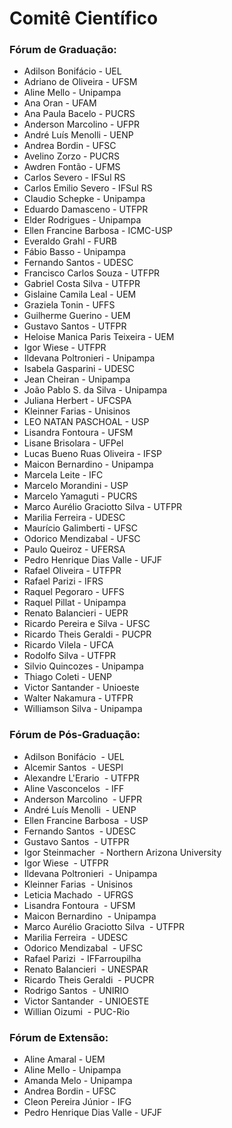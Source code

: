 ﻿---
layout: page-fullwidth
subheadline: ""
permalink: "/comite_cientifico/"
header:
  image_fullwidth: BannerERES2024.png
---

<h1>Comitê Científico</h1>

<h3>Fórum de Graduação:</h3>

<ul>
	<li>	Adilson Bonifácio - UEL	</li>
	<li>	Adriano de Oliveira - UFSM	</li>
	<li>	Aline Mello - Unipampa	</li>
	<li>	Ana Oran - UFAM	</li>
	<li>	Ana Paula Bacelo - PUCRS	</li>
	<li>	Anderson Marcolino - UFPR	</li>
	<li>	André Luís Menolli - UENP	</li>
	<li>	Andrea Bordin - UFSC	</li>
	<li>	Avelino Zorzo - PUCRS	</li>
	<li>	Awdren Fontão - UFMS	</li>
	<li>	Carlos Severo - IFSul RS	</li>
	<li>	Carlos Emilio Severo - IFSul RS	</li>
	<li>	Claudio Schepke - Unipampa	</li>
	<li>	Eduardo Damasceno - UTFPR	</li>
	<li>	Elder Rodrigues - Unipampa	</li>
	<li>	Ellen Francine Barbosa - ICMC-USP	</li>
	<li>	Everaldo Grahl - FURB	</li>
	<li>	Fábio Basso - Unipampa	</li>
	<li>	Fernando Santos - UDESC	</li>
	<li>	Francisco Carlos Souza - UTFPR	</li>
	<li>	Gabriel Costa Silva - UTFPR	</li>
	<li>	Gislaine Camila Leal - UEM	</li>
	<li>	Graziela Tonin - UFFS	</li>
	<li>	Guilherme Guerino - UEM	</li>
	<li>	Gustavo Santos - UTFPR	</li>
	<li>	Heloise Manica Paris Teixeira - UEM	</li>
	<li>	Igor Wiese - UTFPR	</li>
	<li>	Ildevana Poltronieri - Unipampa	</li>
	<li>	Isabela Gasparini - UDESC	</li>
	<li>	Jean Cheiran - Unipampa	</li>
	<li>	João Pablo S. da Silva - Unipampa	</li>
	<li>	Juliana Herbert - UFCSPA	</li>
	<li>	Kleinner Farias - Unisinos	</li>
	<li>	LEO NATAN PASCHOAL - USP	</li>
	<li>	Lisandra Fontoura - UFSM	</li>
	<li>	Lisane Brisolara - UFPel	</li>
	<li>	Lucas Bueno Ruas Oliveira - IFSP	</li>
	<li>	Maicon Bernardino - Unipampa	</li>
	<li>	Marcela Leite - IFC	</li>
	<li>	Marcelo Morandini - USP	</li>
	<li>	Marcelo Yamaguti - PUCRS	</li>
	<li>	Marco Aurélio Graciotto Silva - UTFPR	</li>
	<li>	Marilia Ferreira - UDESC	</li>
	<li>	Maurício Galimberti - UFSC	</li>
	<li>	Odorico Mendizabal - UFSC	</li>
	<li>	Paulo Queiroz - UFERSA	</li>
	<li>	Pedro Henrique Dias Valle - UFJF	</li>
	<li>	Rafael Oliveira - UTFPR	</li>
	<li>	Rafael Parizi - IFRS	</li>
	<li>	Raquel Pegoraro - UFFS	</li>
	<li>	Raquel Pillat - Unipampa	</li>
	<li>	Renato Balancieri - UEPR	</li>
	<li>	Ricardo Pereira e Silva - UFSC	</li>
	<li>	Ricardo Theis Geraldi - PUCPR	</li>
	<li>	Ricardo Vilela - UFCA	</li>
	<li>	Rodolfo Silva - UTFPR	</li>
	<li>	Silvio Quincozes - Unipampa	</li>
	<li>	Thiago Coleti - UENP	</li>
	<li>	Victor Santander - Unioeste	</li>
	<li>	Walter Nakamura - UTFPR	</li>
	<li>	Williamson Silva - Unipampa	</li>
</ul>

<h3>Fórum de Pós-Graduação:</h3>

<ul>
	<li>	Adilson Bonifácio  - UEL	</li>
	<li>	Alcemir Santos  - UESPI	</li>
	<li>	Alexandre L'Erario  - UTFPR	</li>
	<li>	Aline Vasconcelos  - IFF	</li>
	<li>	Anderson Marcolino  - UFPR	</li>
	<li>	André Luís Menolli  - UENP	</li>
	<li>	Ellen Francine Barbosa  - USP	</li>
	<li>	Fernando Santos  - UDESC	</li>
	<li>	Gustavo Santos  - UTFPR	</li>
	<li>	Igor Steinmacher  - Northern Arizona University 	</li>
	<li>	Igor Wiese  - UTFPR	</li>
	<li>	Ildevana Poltronieri  - Unipampa	</li>
	<li>	Kleinner Farias  - Unisinos 	</li>
	<li>	Leticia Machado  - UFRGS 	</li>
	<li>	Lisandra Fontoura  - UFSM 	</li>
	<li>	Maicon Bernardino  - Unipampa	</li>
	<li>	Marco Aurélio Graciotto Silva  - UTFPR	</li>
	<li>	Marilia Ferreira  - UDESC	</li>
	<li>	Odorico Mendizabal  - UFSC	</li>
	<li>	Rafael Parizi  - IFFarroupilha	</li>
	<li>	Renato Balancieri  - UNESPAR	</li>
	<li>	Ricardo Theis Geraldi  - PUCPR 	</li>
	<li>	Rodrigo Santos  - UNIRIO 	</li>
	<li>	Victor Santander  - UNIOESTE	</li>
	<li>	Willian Oizumi  - PUC-Rio	</li>
</ul>

<h3>Fórum de Extensão:</h3>

<ul>
	<li>	Aline Amaral - UEM	</li>
	<li>	Aline Mello - Unipampa	</li>
	<li>	Amanda Melo - Unipampa	</li>
	<li>	Andrea Bordin - UFSC	</li>
	<li>	Cleon Pereira Júnior - IFG	</li>
	<li>	Pedro Henrique Dias Valle - UFJF	</li>
</ul>
